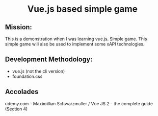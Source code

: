 # <center>Vue.js based simple game</center>

## Mission:
This is a demonstration when I was learning vue.js.  Simple game.
This simple game will also be used to implement some xAPI technologies.

## Development Methodology:
* vue.js (not the cli version)
* foundation.css

## Accolades
udemy.com - Maximillian Schwarzmuller / Vue JS 2 - the complete guide (Section 4)
